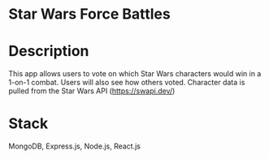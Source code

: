 # Star Wars Force Battles
# Description
This app allows users to vote on which Star Wars characters would win in a 1-on-1 combat. Users will also see how others voted. Character data is pulled from the Star Wars API (https://swapi.dev/)
# Stack
MongoDB, Express.js, Node.js, React.js
